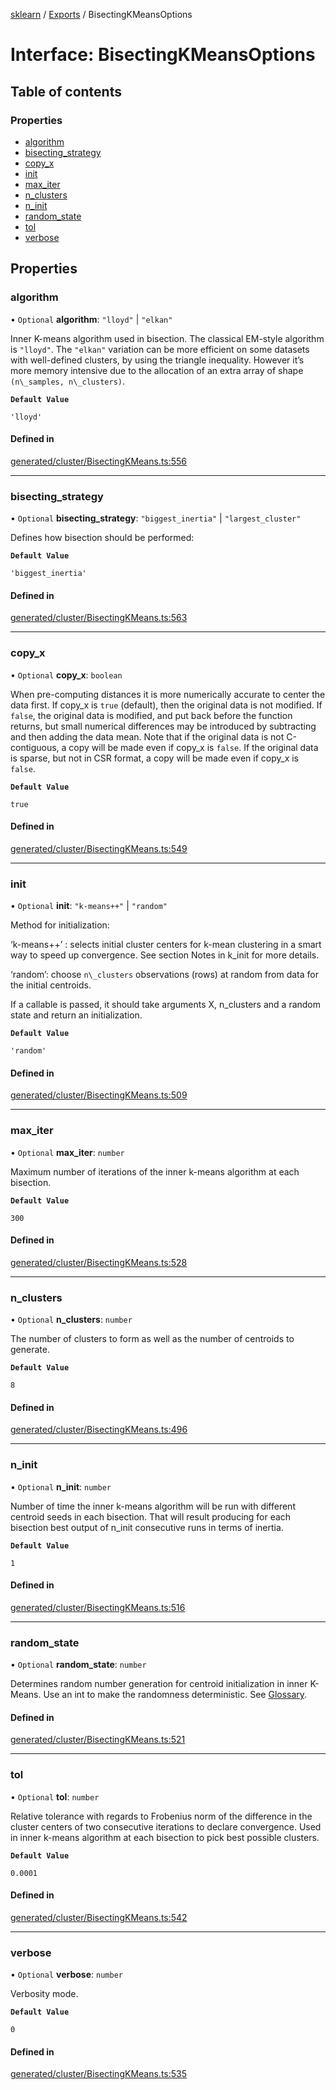[sklearn](../readme.md) / [Exports](../modules.md) / BisectingKMeansOptions

# Interface: BisectingKMeansOptions

## Table of contents

### Properties

- [algorithm](BisectingKMeansOptions.md#algorithm)
- [bisecting\_strategy](BisectingKMeansOptions.md#bisecting_strategy)
- [copy\_x](BisectingKMeansOptions.md#copy_x)
- [init](BisectingKMeansOptions.md#init)
- [max\_iter](BisectingKMeansOptions.md#max_iter)
- [n\_clusters](BisectingKMeansOptions.md#n_clusters)
- [n\_init](BisectingKMeansOptions.md#n_init)
- [random\_state](BisectingKMeansOptions.md#random_state)
- [tol](BisectingKMeansOptions.md#tol)
- [verbose](BisectingKMeansOptions.md#verbose)

## Properties

### algorithm

• `Optional` **algorithm**: ``"lloyd"`` \| ``"elkan"``

Inner K-means algorithm used in bisection. The classical EM-style algorithm is `"lloyd"`. The `"elkan"` variation can be more efficient on some datasets with well-defined clusters, by using the triangle inequality. However it’s more memory intensive due to the allocation of an extra array of shape `(n\_samples, n\_clusters)`.

**`Default Value`**

`'lloyd'`

#### Defined in

[generated/cluster/BisectingKMeans.ts:556](https://github.com/transitive-bullshit/scikit-learn-ts/blob/367336a/packages/sklearn/src/generated/cluster/BisectingKMeans.ts#L556)

___

### bisecting\_strategy

• `Optional` **bisecting\_strategy**: ``"biggest_inertia"`` \| ``"largest_cluster"``

Defines how bisection should be performed:

**`Default Value`**

`'biggest_inertia'`

#### Defined in

[generated/cluster/BisectingKMeans.ts:563](https://github.com/transitive-bullshit/scikit-learn-ts/blob/367336a/packages/sklearn/src/generated/cluster/BisectingKMeans.ts#L563)

___

### copy\_x

• `Optional` **copy\_x**: `boolean`

When pre-computing distances it is more numerically accurate to center the data first. If copy\_x is `true` (default), then the original data is not modified. If `false`, the original data is modified, and put back before the function returns, but small numerical differences may be introduced by subtracting and then adding the data mean. Note that if the original data is not C-contiguous, a copy will be made even if copy\_x is `false`. If the original data is sparse, but not in CSR format, a copy will be made even if copy\_x is `false`.

**`Default Value`**

`true`

#### Defined in

[generated/cluster/BisectingKMeans.ts:549](https://github.com/transitive-bullshit/scikit-learn-ts/blob/367336a/packages/sklearn/src/generated/cluster/BisectingKMeans.ts#L549)

___

### init

• `Optional` **init**: ``"k-means++"`` \| ``"random"``

Method for initialization:

‘k-means++’ : selects initial cluster centers for k-mean clustering in a smart way to speed up convergence. See section Notes in k\_init for more details.

‘random’: choose `n\_clusters` observations (rows) at random from data for the initial centroids.

If a callable is passed, it should take arguments X, n\_clusters and a random state and return an initialization.

**`Default Value`**

`'random'`

#### Defined in

[generated/cluster/BisectingKMeans.ts:509](https://github.com/transitive-bullshit/scikit-learn-ts/blob/367336a/packages/sklearn/src/generated/cluster/BisectingKMeans.ts#L509)

___

### max\_iter

• `Optional` **max\_iter**: `number`

Maximum number of iterations of the inner k-means algorithm at each bisection.

**`Default Value`**

`300`

#### Defined in

[generated/cluster/BisectingKMeans.ts:528](https://github.com/transitive-bullshit/scikit-learn-ts/blob/367336a/packages/sklearn/src/generated/cluster/BisectingKMeans.ts#L528)

___

### n\_clusters

• `Optional` **n\_clusters**: `number`

The number of clusters to form as well as the number of centroids to generate.

**`Default Value`**

`8`

#### Defined in

[generated/cluster/BisectingKMeans.ts:496](https://github.com/transitive-bullshit/scikit-learn-ts/blob/367336a/packages/sklearn/src/generated/cluster/BisectingKMeans.ts#L496)

___

### n\_init

• `Optional` **n\_init**: `number`

Number of time the inner k-means algorithm will be run with different centroid seeds in each bisection. That will result producing for each bisection best output of n\_init consecutive runs in terms of inertia.

**`Default Value`**

`1`

#### Defined in

[generated/cluster/BisectingKMeans.ts:516](https://github.com/transitive-bullshit/scikit-learn-ts/blob/367336a/packages/sklearn/src/generated/cluster/BisectingKMeans.ts#L516)

___

### random\_state

• `Optional` **random\_state**: `number`

Determines random number generation for centroid initialization in inner K-Means. Use an int to make the randomness deterministic. See [Glossary](../../glossary.html#term-random_state).

#### Defined in

[generated/cluster/BisectingKMeans.ts:521](https://github.com/transitive-bullshit/scikit-learn-ts/blob/367336a/packages/sklearn/src/generated/cluster/BisectingKMeans.ts#L521)

___

### tol

• `Optional` **tol**: `number`

Relative tolerance with regards to Frobenius norm of the difference in the cluster centers of two consecutive iterations to declare convergence. Used in inner k-means algorithm at each bisection to pick best possible clusters.

**`Default Value`**

`0.0001`

#### Defined in

[generated/cluster/BisectingKMeans.ts:542](https://github.com/transitive-bullshit/scikit-learn-ts/blob/367336a/packages/sklearn/src/generated/cluster/BisectingKMeans.ts#L542)

___

### verbose

• `Optional` **verbose**: `number`

Verbosity mode.

**`Default Value`**

`0`

#### Defined in

[generated/cluster/BisectingKMeans.ts:535](https://github.com/transitive-bullshit/scikit-learn-ts/blob/367336a/packages/sklearn/src/generated/cluster/BisectingKMeans.ts#L535)
